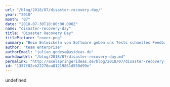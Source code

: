 ```yaml
---
url: "/blog/2018/07/disaster-recovery-day/"
year: "2018"
month: "07"
date: "2018-07-30T10:00:00.000Z"
name: "disaster-recovery-day"
title: "Disaster Recovery Day"
titlePicture: "cover.png"
summary: "Beim Entwickeln von Software geben uns Tests schnelles Feedback. Doch was ist mit dem Testen der Build-Infrastruktur, die für moderne Software-Entwicklung nötig ist? Zeit für ein Disaster-Recovery-Day!"
author: "team enterprise"
authorEmail: "julian.godesa@asideas.de"
markdownUrl: "/blog/2018/07/disaster-recovery-day.md"
permalink: "http://axelspringerideas.de/blog/2018/07/disaster-recovery-day/"
id: "1357f82eb22276ea81219861d550d99e"
---
```


undefined
